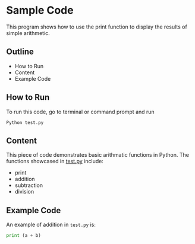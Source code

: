 # Sample Code

This program shows how to use the print function to display the results of simple arithmetic. 

## Outline
* How to Run
* Content
* Example Code

## How to Run
To run this code, go to terminal or command prompt and run 


```
Python test.py
```


## Content

This piece of code demonstrates basic arithmatic functions in Python.
The functions showcased in [test.py](test.py) include:

- print
- addition
- subtraction
- division

## Example Code

An example of addition in `test.py` is:
```Python
print (a + b)
```
